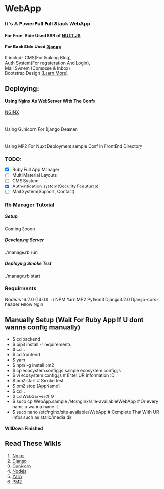 # WebApp

### It's A PowerFull Full Stack WebApp

#### For Front Side Used SSR of [NUXT.JS](https://nuxtjs.org)

#### For Back Side Used [Django](https://djangoproject.com)

It include CMS(For Making Blog),\
  Auth System(For registeration And Login), \
  Mail System (Compose & Inbox),\
  Bootstrap Design [(Learn More)](https://getbootstrap.com/)

## Deploying:
#### Using Nginx As WebServer WIth The Confs
[NGINX](https://github.com/GeekyChunk/WebApp/tree/main/WebServerCFG)
#
Using Gunicorn For Django Deamen
#
Using MP2 For Nuxt Deployment sample Conf In FrontEnd Directory

### TODO: 

- [X] Ruby Full App Manager
- [ ] Multi Material Layouts
- [ ] CMS System
- [X] Authentication system(Security Feautures)
- [ ] Mail System(Support, Contact)

### Rb Manager Tutorial

##### Setup
Coming Sooon
##### Developing Server
./manage.rb run
##### Deploying Smoke Test
./manage.rb start

### Requirments
NodeJs 16.2.0 (14.0.0 +)
NPM
Yarn
MP2
Python3
Django3.2.0
Django-cors-header
Pillow
Ngin

## Manually Setup (Wait For Ruby App If U dont wanna config manually)
* $ cd backend
* $ pip3 install -r requirements
* $ cd ..
* $ cd frontend
* $ yarn
* $ npm -g install pm2
* $ cp ecosystem.config.js.sample ecosystem.config.js
* $ vi ecosystem.config.js # Enter UR Information :D
* $ pm2 start # Smoke test
* $ pm2 stop [AppName]
* $ cd ..
* $ cd WebServerCFG
* $ sudo cp WebApp.sample /etc/nginx/site-available/WebApp # Or every name u wanna name it
* $ sudo nano /etc/nginx/site-available/WebApp # Complete That With UR infos such as static/media dir
#### WllDown Finished

## Read These Wikis
1. [Nginx](https://nginx.org/)
2. [Django](https://www.djangoproject.com/)
3. [Gunicorn](https://gunicorn.org/)
4. [Nodejs](https://nodejs.org/)
5. [Yarn](https://yarnpkg.com/)
6. [PM2](https://pm2.keymetrics.io/)